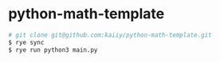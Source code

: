 # python-math-template

```sh
# git clone git@github.com:kaiiy/python-math-template.git
$ rye sync
$ rye run python3 main.py
```
